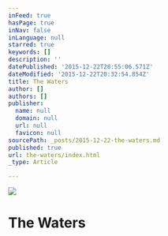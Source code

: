 ```yaml
---
inFeed: true
hasPage: true
inNav: false
inLanguage: null
starred: true
keywords: []
description: ''
datePublished: '2015-12-22T20:55:06.571Z'
dateModified: '2015-12-22T20:32:54.854Z'
title: The Waters
author: []
authors: []
publisher:
  name: null
  domain: null
  url: null
  favicon: null
sourcePath: _posts/2015-12-22-the-waters.md
published: true
url: the-waters/index.html
_type: Article

---
```

![](https://the-grid-user-content.s3-us-west-2.amazonaws.com/1c8ce531-bf80-4536-a842-fe5512be2814.jpg)

# The Waters